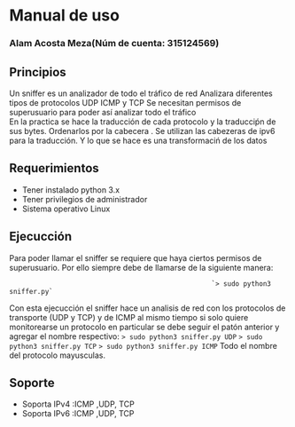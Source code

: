 # Manual de uso
### Alam Acosta Meza(Núm de cuenta: 315124569)
## Principios
Un sniffer es un analizador de todo el tráfico de red 
Analizara diferentes tipos de protocolos UDP ICMP y TCP
Se necesitan permisos de superusuario para poder así analizar todo el tráfico  
En la practica se hace la traducción de cada protocolo y la traducciṕn de sus bytes.
Ordenarlos por la cabecera . Se utilizan las cabezeras de ipv6 para la traducción. Y lo que se hace es una transformaciń de los datos
    
## Requerimientos
- Tener instalado python 3.x
- Tener privilegios de administrador
- Sistema operativo Linux
## Ejecucción
Para poder llamar el sniffer se requiere que haya ciertos permisos de superusuario. Por ello siempre debe de llamarse de la siguiente manera:

                                                       `> sudo python3 sniffer.py`
Con esta ejecucción el sniffer hace un analisis de red con los protocolos de transporte (UDP y TCP) y de ICMP al mismo tiempo si solo quiere monitorearse un protocolo en particular se debe seguir el patón anterior y agregar el nombre respectivo:
                                                       `> sudo python3 sniffer.py UDP`
													   `> sudo python3 sniffer.py TCP`
													   `> sudo python3 sniffer.py ICMP`
Todo el nombre del protocolo  mayusculas.
## Soporte
- Soporta IPv4 :ICMP ,UDP, TCP
- Soporta IPv6 :ICMP ,UDP, TCP